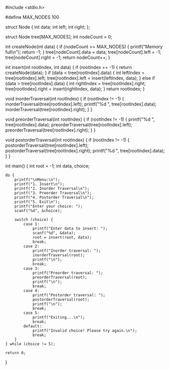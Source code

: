
#include <stdio.h>

#define MAX_NODES 100

struct Node {
    int data;
    int left;
    int right;
};

struct Node tree[MAX_NODES];
int nodeCount = 0;


int createNode(int data) {
    if (nodeCount >= MAX_NODES) {
        printf("Memory full\n");
        return -1;
    }
    tree[nodeCount].data = data;
    tree[nodeCount].left = -1;
    tree[nodeCount].right = -1;
    return nodeCount++;
}


int insert(int rootIndex, int data) {
    if (rootIndex == -1) {
        return createNode(data);
    }
    if (data < tree[rootIndex].data) {
        int leftIndex = tree[rootIndex].left;
        tree[rootIndex].left = insert(leftIndex, data);
    } else if (data > tree[rootIndex].data) {
        int rightIndex = tree[rootIndex].right;
        tree[rootIndex].right = insert(rightIndex, data);
    }
    return rootIndex;
}


void inorderTraversal(int rootIndex) {
    if (rootIndex != -1) {
        inorderTraversal(tree[rootIndex].left);
        printf("%d ", tree[rootIndex].data);
        inorderTraversal(tree[rootIndex].right);
    }
}


void preorderTraversal(int rootIndex) {
    if (rootIndex != -1) {
        printf("%d ", tree[rootIndex].data);
        preorderTraversal(tree[rootIndex].left);
        preorderTraversal(tree[rootIndex].right);
    }
}


void postorderTraversal(int rootIndex) {
    if (rootIndex != -1) {
        postorderTraversal(tree[rootIndex].left);
        postorderTraversal(tree[rootIndex].right);
        printf("%d ", tree[rootIndex].data);
    }
}

int main() {
    int root = -1;
    int data, choice;

    do {
        printf("\nMenu:\n");
        printf("1. Insert\n");
        printf("2. Inorder Traversal\n");
        printf("3. Preorder Traversal\n");
        printf("4. Postorder Traversal\n");
        printf("5. Exit\n");
        printf("Enter your choice: ");
        scanf("%d", &choice);

        switch (choice) {
            case 1:
                printf("Enter data to insert: ");
                scanf("%d", &data);
                root = insert(root, data);
                break;
            case 2:
                printf("Inorder traversal: ");
                inorderTraversal(root);
                printf("\n");
                break;
            case 3:
                printf("Preorder traversal: ");
                preorderTraversal(root);
                printf("\n");
                break;
            case 4:
                printf("Postorder traversal: ");
                postorderTraversal(root);
                printf("\n");
                break;
            case 5:
                printf("Exiting...\n");
                break;
            default:
                printf("Invalid choice! Please try again.\n");
                break;
        }
    } while (choice != 5);

    return 0;
}



